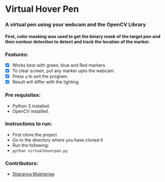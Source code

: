 # Virtual Hover Pen

### A virtual pen using your webcam and the OpenCV Library
#### First, color masking was used to get the binary mask of the target pen and then contour detection to detect and track the location of the marker.

### Features:

- [x] Works best with green, blue and Red markers.
- [x] To clear screen, put any marker upto the webcam.
- [x] Press ```q``` to exit the program.
- [x] Result will differ with the lighting.

### Pre requisites: 
- Python 3 installed.
- OpenCV installed.

### Instructions to run:

- First clone the project
- Go to the directory where you have cloned it
- Run the following:
- ```python virtualhoverpen.py```

### Contributors:
- [Sharanya Mukherjee](https://github.com/sharanya02)
